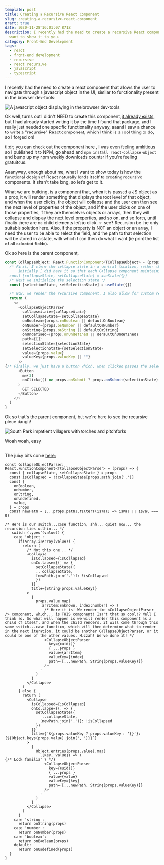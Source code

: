```yaml
---
template: post
title: Creating a Recursive React Component
slug: creating-a-recursive-react-component
draft: true
date: 2020-11-28T16:01:07.871Z
description: I recently had the need to create a recursive React component. I
  want to show it to you.
category: Front-End Development
tags:
  - react
  - front-end development
  - recursive
  - react recursive
  - javascript
  - typescript
---
```

I recently had the need to create a react component that allows the user to navigate through a javascript object in the UI, similar to functionality present in the browser dev-tools:

![A javascript object displaying in the browser dev-tools](/media/capture.png "Dev Tools object navigation")

Ok well, turns out I didn't NEED to create this component, [it already exists](https://github.com/mac-s-g/react-json-view), but I had already started writing it by the time I found that package, and I really just needed one specific functionality anyway, aaand I saw a chance to write a "recursive" React component, which I think is a cool thing to do, so I forged on!

tl;dr; you can check out the component [here](https://github.com/jdpaterson/react-collapse-object) , I was even feeling ambitious so I published it to NPM, go ahead and `npm install react-collapse-object` and bump up my npm weekly downloads counter if you're feeling gratuitous.

Aaanyway, enough about me, what I want to show today is how the functional design of React naturally lends itself to creating recursive components. It shan't take long, so let's get to it. 

What we are building, is a component that, when it is passed a JS object as a prop, it will render something that displays the root level of that object, and when the user clicks, the object will collapse and the user can then see the next level of properties of the object, and if the user clicks on one of those properties, if they are themselves objects or arrays, then they will collapse and display the next level properties, and so on, and so forth, until finally there are no child elements left to click. <- see? Recursion be the only suitable solution here. Also, if the property is NOT an object or an array, I need the user to be able to select the field, and the path to that selection will be stored in a state, with which I can then do what I want (ie print the list of all selected fields).

Ok so here is the parent component, 

```typescript
const CollapseObject: React.FunctionComponent<TCollapseObject> = (props) => {
  /* First, I store the collapse state in a central location, rather than having each Collapse component maintaining its own state of whether it is collapsed or not. 
      Initially I did have it so that each Collapse component maintains its own collapsed state, but this caused some issues when the entire component was re-rendering (like, after a selection had been made), and all of the components that re-rendered then defaulted to their original non-collapsed state. Maybe there is another way around this but I decided to 'control' all of the child components from here /*
  const [collapseState, setCollapseState] = useState({})
  /* Next we initialize the selection state */
  const [selectionState, setSelectionState] = useState({})

  /* Now, we render the recursive component. I also allow for custom renderers as props, for numbers, strings etc... so that the user can customize how they want the UI to display, that should still work, but I won't be demoing that today */
  return (
    <>
      <CollapseObjectParser
        collapseState={collapseState}
        setCollapseState={setCollapseState}
        onBoolean={props.onBoolean || defaultOnBoolean}
        onNumber={props.onNumber || defaultOnNumber}
        onString={props.onString || defaultOnString}
        onUndefined={props.onUndefined || defaultOnUndefined}
        path={[]}
        selectionState={selectionState}
        setSelectionState={setSelectionState}
        value={props.value}
        valueKey={props.valueKey || ""}
      />
{/* Finally, we just have a button which, when clicked passes the selectionState into an anonymous function */} 
      <Button
        m={3}
        onClick={() => props.onSubmit ? props.onSubmit(selectionState) : defaultSubmit(selectionState)}
      >
        GET SELECTED
      </Button>
    </>
  )
}
```

Ok so that's the parent component, but we're here to see the recursive piece dangit! 

![South Park impatient villagers with torches and pitchforks](/media/south-park-villagers.gif "South Park Villagers")

Woah woah, easy. 

\
The juicy bits come [here:](https://github.com/jdpaterson/react-collapse-object/blob/master/src/components/CollapseObject/index.tsx)

```
const CollapseObjectParser: React.FunctionComponent<TCollapseObjectParser> = (props) => {
  const { collapseState, setCollapseState } = props
  const isCollapsed = !!collapseState[props.path.join('.')]
  const {
    onBoolean,
    onNumber,
    onString,
    onUndefined,
    value,
  } = props
  const newPath = [...props.path].filter((isVal) => isVal || isVal === 0)

/* Here is our switch...case function, shh... quiet now... the recursion lies within... */
   switch (typeof(value)) {
    case 'object':
      if(Array.isArray(value)) {
        return (
          /* Not this one... */
          <Collapse
            isCollapsed={isCollapsed}
            onCollapse={() => {
              setCollapseState({
              ...collapseState,
              [newPath.join('.')]: !isCollapsed
              })
            }}
            title={String(props.valueKey)}
          >
            {
              props.value.map(
                (arrItem:unknown, index:number) => (
                  /* Here it is! We render the <CollapseObjectParser /> component, which... is THIS component! Isn't that so cool!? Well I think so. So what will happen is we will render this component as a child of itself, and when the child renders, it will come through this same switch...case function, which will then determine what to render in the next iteration, it could be another CollapseObjectParser, or it could be one of the other values. Huzzah! We've done it! */
                  <CollapseObjectParser
                    key={uuid()}
                    { ...props }
                    value={arrItem}
                    valueKey={index}
                    path={[...newPath, String(props.valueKey)]}
                  />
                )
              )
            }
          </Collapse>
        )
      } else {
        return (
          <Collapse
            isCollapsed={isCollapsed}
            onCollapse={() => {
              setCollapseState({
                ...collapseState,
                [newPath.join('.')]: !isCollapsed
              })
            }}
            title={`${props.valueKey ? props.valueKey : '{}'}: {${Object.keys(props.value).join(', ')}}`}
          >
            {
              Object.entries(props.value).map(
                ([key, value]) => (
{/* Look familiar ? */}
                  <CollapseObjectParser
                    key={uuid()}
                    { ...props }
                    value={value}
                    valueKey={key}
                    path={[...newPath, String(props.valueKey)]}
                  />
                )
              )
            }
          </Collapse>
        )
      }
    case 'string':
      return onString(props)
    case 'number':
      return onNumber(props)
    case 'boolean':
      return onBoolean(props)
    default:
      return onUndefined(props)
  }
}
```

